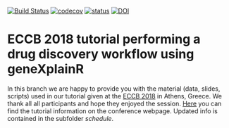 [![Build Status](https://travis-ci.org/genexplain/geneXplainR.svg?branch=master)](https://travis-ci.org/genexplain/geneXplainR)
[![codecov](https://codecov.io/gh/genexplain/geneXplainR/branch/master/graph/badge.svg)](https://codecov.io/gh/genexplain/geneXplainR)
[![status](http://joss.theoj.org/papers/f9e01bf1a9649a3ab078215c81bb6f12/status.svg)](http://joss.theoj.org/papers/f9e01bf1a9649a3ab078215c81bb6f12)
[![DOI](https://zenodo.org/badge/DOI/10.5281/zenodo.1013318.svg)](https://doi.org/10.5281/zenodo.1013318)

# ECCB 2018 tutorial performing a drug discovery workflow using geneXplainR

In this branch we are happy to provide you with the material (data, slides, scripts) used in our tutorial given at the [ECCB 2018](https://eccb2018.org) in Athens, Greece. We thank all all participants and hope they enjoyed the session. [Here](https://eccb2018.org/tutorial-3) you can find the tutorial information on the conference webpage. Updated info is contained in the subfolder *schedule*.
